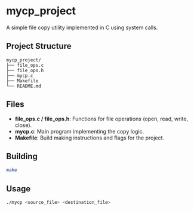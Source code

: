 # mycp_project

A simple file copy utility implemented in C using system calls.

## Project Structure

```
mycp_project/
├── file_ops.c
├── file_ops.h
├── mycp.c
├── Makefile
└── README.md
```

## Files

- **file_ops.c / file_ops.h**: Functions for file operations (open, read, write, close).
- **mycp.c**: Main program implementing the copy logic.
- **Makefile**: Build making instructions and flags for the project.

## Building

```sh
make
```

## Usage

```sh
./mycp <source_file> <destination_file>
```

